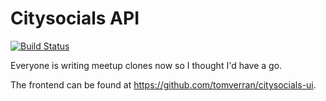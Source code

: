 Citysocials API
=========

[![Build Status](https://travis-ci.org/tomverran/citysocials-api.svg?branch=master)](https://travis-ci.org/tomverran/convivial)

Everyone is writing meetup clones now so I thought I'd have a go.


The frontend can be found at https://github.com/tomverran/citysocials-ui.
